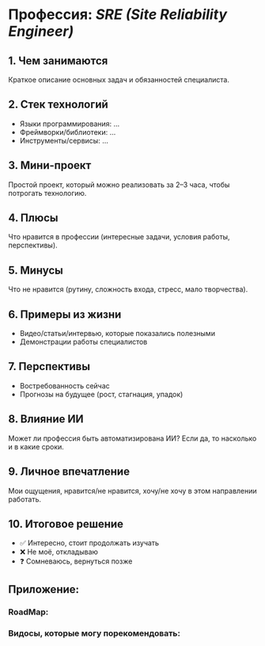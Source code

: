 # Профессия: *SRE (Site Reliability Engineer)*

## 1. Чем занимаются

Краткое описание основных задач и обязанностей специалиста.

## 2. Стек технологий

* Языки программирования: …
* Фреймворки/библиотеки: …
* Инструменты/сервисы: …

## 3. Мини-проект

Простой проект, который можно реализовать за 2–3 часа, чтобы потрогать технологию.

## 4. Плюсы

Что нравится в профессии (интересные задачи, условия работы, перспективы).

## 5. Минусы

Что не нравится (рутину, сложность входа, стресс, мало творчества).

## 6. Примеры из жизни

* Видео/статьи/интервью, которые показались полезными
* Демонстрации работы специалистов

## 7. Перспективы

* Востребованность сейчас
* Прогнозы на будущее (рост, стагнация, упадок)

## 8. Влияние ИИ

Может ли профессия быть автоматизирована ИИ? Если да, то насколько и в какие сроки.

## 9. Личное впечатление

Мои ощущения, нравится/не нравится, хочу/не хочу в этом направлении работать.

## 10. Итоговое решение

* ✅ Интересно, стоит продолжать изучать
* ❌ Не моё, откладываю
* ❓ Сомневаюсь, вернуться позже

## Приложение:
### RoadMap:


### Видосы, которые могу порекомендовать:

